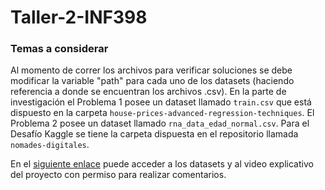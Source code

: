 # Taller-2-INF398

### Temas a considerar

Al momento de correr los archivos para verificar soluciones se debe modificar la variable "path" para cada uno de los datasets (haciendo referencia a donde se encuentran los archivos .csv). En la parte de investigación el Problema 1 posee un dataset llamado `train.csv` que está dispuesto en la carpeta `house-prices-advanced-regression-techniques`. El Problema 2 posee un dataset llamado `rna_data_edad_normal.csv`. Para el Desafío Kaggle se tiene la carpeta dispuesta en el repositorio llamada `nomades-digitales`.

En el [siguiente enlace](https://drive.google.com/drive/folders/1ak6ko6MxidbRKbcdDs_soOrle66vHlQN?usp=sharing) puede acceder a los datasets y al video explicativo del proyecto con permiso para realizar comentarios.
